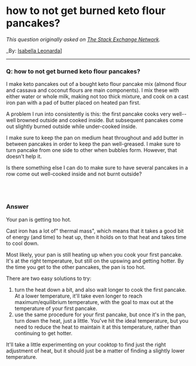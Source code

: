 ﻿# how to not get burned keto flour pancakes?

_This question originally asked on [The Stack Exchange Network](https://cooking.stackexchange.com/q/114757)._

_By: [Isabella Leonarda](https://cooking.stackexchange.com/u/91793)]
<br><hr>
### Q: how to not get burned keto flour pancakes?
<p>I make keto pancakes out of a bought keto flour pancake mix (almond flour and cassava and coconut flours are main components). I mix these with either water or whole milk, making not too thick mixture, and cook on a cast iron pan with a pad of butter placed on heated pan first.</p>
<p>A problem I run into consistently is this: the first pancake cooks very well--well browned outside and cooked inside. But subsequent pancakes come out slightly burned outside while under-cooked inside.</p>
<p>I make sure to keep the pan on medium heat throughout and add butter in between pancakes in order to keep the pan well-greased. I make sure to turn pancake from one side to other when bubbles form. However, that doesn't help it.</p>
<p>Is there something else I can do to make sure to have several pancakes in a row come out well-cooked inside and not burnt outside?</p>

<br><br>
### Answer 
<p>Your pan is getting too hot.</p>
<p>Cast iron has a lot of&quot; thermal mass&quot;, which means that it takes a good bit of energy (and time) to heat up, then it holds on to that heat and takes time to cool down.</p>
<p>Most likely, your pan is still heating up when you cook your first pancake. It's at the right temperature, but still on the upswing and getting hotter. By the time you get to the other pancakes, the pan is too hot.</p>
<p>There are two easy solutions to try:</p>
<ol>
<li>turn the heat down a bit, and also wait longer to cook the first pancake. At a lower temperature, it'll take even longer to reach maximum/equilibrium temperature, with the goal to max out at the temperature of your first pancake.</li>
<li>use the same procedure for your first pancake, but once it's in the pan, turn down the heat, just a little. You've hit the ideal temperature, but you need to reduce the heat to maintain it at this temperature, rather than continuing to get hotter.</li>
</ol>
<p>It'll take a little experimenting on your cooktop to find just the right adjustment of heat, but it should just be a matter of finding a slightly lower temperature.</p>

